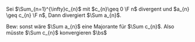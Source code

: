 Sei $\Sum_{n=1}^{\infty}c_{n}$ mit $c_{n}\geq 0 \F n$ divergent und $a_{n} \geq c_{n} \F n$, Dann divergiert $\Sum a_{n}$.

Bew:
sonst wäre $\Sum a_{n}$ eine Majorante für $\Sum c_{n}$. Also müsste $\Sum c_{n}$ konvergieren $\bs$
